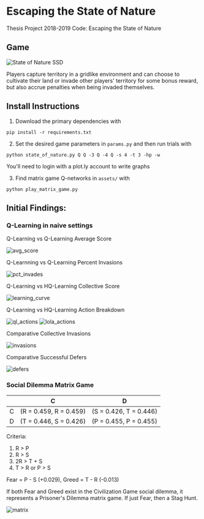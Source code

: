 # Escaping the State of Nature
Thesis Project 2018-2019 Code: Escaping the State of Nature

## Game

![State of Nature SSD](https://raw.githubusercontent.com/wlong0827/state_of_nature/master/assets/civ_game_sm.png)

Players capture territory in a gridlike environment and can choose to cultivate their land or invade other players' territory for some bonus reward, but also accrue penalties when being invaded themselves.

## Install Instructions

1. Download the primary dependencies with
```
pip install -r requirements.txt
```
2. Set the desired game parameters in `params.py` and then run trials with 
```
python state_of_nature.py Q Q -3 Q -4 Q -s 4 -t 3 -hp -w 
```
You'll need to login with a plot.ly account to write graphs

3. Find matrix game Q-networks in `assets/` with
```
python play_matrix_game.py
```

## Initial Findings:

### Q-Learning in naive settings 
Q-Learning vs Q-Learning Average Score

![avg_score](https://github.com/wlong0827/state_of_nature/blob/master/assets/avg_score.png)

Q-Learnning vs Q-Learning Percent Invasions

![pct_invades](https://github.com/wlong0827/state_of_nature/blob/master/assets/pct_invade.png)

Q-Learning vs HQ-Learning Collective Score

![learning_curve](https://github.com/wlong0827/state_of_nature/blob/master/assets/collective_score.png)

Q-Learning vs HQ-Learning Action Breakdown

![ql_actions](https://github.com/wlong0827/state_of_nature/blob/master/assets/q_breakdown.png)
![lola_actions](https://github.com/wlong0827/state_of_nature/blob/master/assets/hq_breakdown.png)

Comparative Collective Invasions

![invasions](https://github.com/wlong0827/state_of_nature/blob/master/assets/collective_invasions.png)

Comparative Successful Defers

![defers](https://github.com/wlong0827/state_of_nature/blob/master/assets/collective_defers.png)

### Social Dilemma Matrix Game

|   |               C              |               D              |
|---|:----------------------------:|:----------------------------:|
| C | (R = 0.459, R = 0.459) | (S = 0.426, T = 0.446)   |
| D | (T = 0.446, S = 0.426)   | (P = 0.455, P = 0.455) |
 
Criteria: 
1. R > P
2. R > S
3. 2R > T + S
4. T > R or P > S

Fear = P - S (+0.029), Greed = T - R (-0.013)

If both Fear and Greed exist in the Civilization Game social dilemma, it represents a Prisoner's Dilemma matrix game. If just Fear, then a Stag Hunt. 

![matrix](https://github.com/wlong0827/state_of_nature/blob/master/assets/matrix.png)


